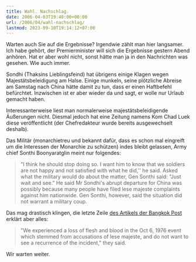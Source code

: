 ```yaml
---
title: Wahl. Nachschlag.
date: 2006-04-03T19:40:00+00:00
url: /2006/04/wahl-nachschlag/
lastmod: 2023-09-10T19:14:12+07:00
---
```

Warten auch Sie auf die Ergebnisse? Irgendwie zählt man hier langsamer. Ich habe gehört, der Premierminister will sich die Ergebnisse gestern Abend anhören. Hat er aber wohl nicht, sonst hätte man ja in den Nachrichten was gesehen. Wie auch immer.

Sondhi (Thaksins Lieblingsfeind) hat übrigens einige Klagen wegen Majestätsbeleidigung am Halse. Einige munkeln, seine plötzliche Abreise am Samstag nach China hätte damit zu tun, dass er einen Haftbefehl befürchtet. Inzwischen ist er aber wieder da und sagt, er wolle nur Urlaub gemacht haben.

Interessanterweise liest man normalerweise majestätsbeleidigende Äußerungen nicht. Diesmal jedoch hat eine Zeitung namens Kom Chad Luek diese veröffentlicht (der Chefredakteur wurde bereits ausgewechselt deshalb).

Das Militär (monarchietreu und bekannt dafür, dass es schon mal eingreift um die Interessen der Monarchie zu schützen) indes bleibt gelassen, Army chief Sonthi Boonyaratglin meint nur folgendes:

> "I think he should stop doing so. I want him to know that we soldiers are not happy and not satisfied with what he did,'' he said. Asked what the military would do about the matter, Gen Sonthi said: "Just wait and see." He said Mr Sondhi's abrupt departure for China was possibly because many people have filed lese majeste complaints against him nationwide. Gen Sonthi, however, said the situation did not warrant a military coup.

Das mag drastisch klingen, die letzte Zeile [des Artikels der Bangkok Post][1] erklärt aber alles:

> "We experienced a loss of flesh and blood in the Oct 6, 1976 event which stemmed from accusations of lese majeste, and do not want to see a recurrence of the incident," they said.

Wir warten weiter.

 [1]: http://www.asiamedia.ucla.edu/article.asp?parentid=41900
